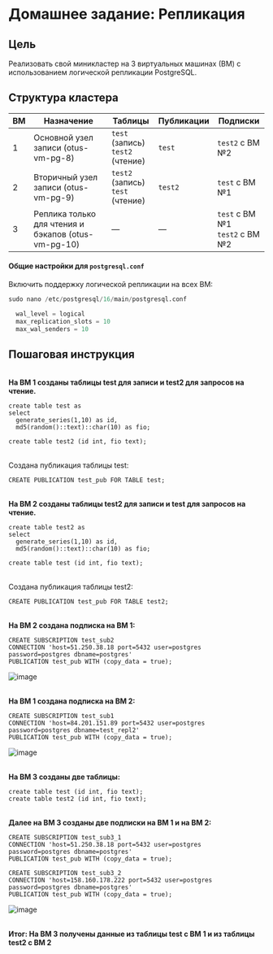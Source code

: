# Домашнее задание: Репликация

## Цель
Реализовать свой миникластер на 3 виртуальных машинах (ВМ) с использованием логической репликации PostgreSQL.


## Структура кластера

| ВМ | Назначение                                          | Таблицы          | Публикации          | Подписки                                  |
|----|-----------------------------------------------------|------------------|----------------------|--------------------------------------------|
| 1  | Основной узел записи (otus-vm-pg-8)                 | `test` (запись) <br> `test2` (чтение) | `test`               | `test2` с ВМ №2                             |
| 2  | Вторичный узел записи (otus-vm-pg-9)                | `test2` (запись) <br> `test` (чтение) | `test2`              | `test` с ВМ №1                              |
| 3  | Реплика только для чтения и бэкапов (otus-vm-pg-10) | —                | —                    | `test` с ВМ №1 <br> `test2` с ВМ №2         |


#### Общие настройки для `postgresql.conf`
Включить поддержку логической репликации на всех ВМ:
```sql
sudo nano /etc/postgresql/16/main/postgresql.conf

  wal_level = logical
  max_replication_slots = 10
  max_wal_senders = 10
```

## Пошаговая инструкция

<br><b>На ВМ 1 созданы таблицы test для записи и test2 для запросов на чтение.</b>
```
create table test as 
select 
  generate_series(1,10) as id,
  md5(random()::text)::char(10) as fio;

create table test2 (id int, fio text);
```
<br>Создана публикация таблицы test:
```
CREATE PUBLICATION test_pub FOR TABLE test;
```

<br><b>На ВМ 2 созданы таблицы test2 для записи и test для запросов на чтение.</b>
```
create table test2 as 
select 
  generate_series(1,10) as id,
  md5(random()::text)::char(10) as fio;

create table test (id int, fio text);
```
<br>Создана публикация таблицы test2:
```
CREATE PUBLICATION test_pub FOR TABLE test2;
```

<br><b>На ВМ 2 создана подписка на ВМ 1:</b>
```
CREATE SUBSCRIPTION test_sub2 
CONNECTION 'host=51.250.38.18 port=5432 user=postgres password=postgres dbname=postgres' 
PUBLICATION test_pub WITH (copy_data = true);
```
![image](https://github.com/user-attachments/assets/ef5b70db-a47c-4c0d-9b57-be676b15c401)



<br><b>На ВМ 1 создана подписка на ВМ 2:</b>
```
CREATE SUBSCRIPTION test_sub1 
CONNECTION 'host=84.201.151.89 port=5432 user=postgres password=postgres dbname=test_repl2' 
PUBLICATION test_pub WITH (copy_data = true);
```

![image](https://github.com/user-attachments/assets/a57cdd2a-3483-4118-9344-bd7670a32aac)



<br><b>На ВМ 3 созданы две таблицы:</b>
```
create table test (id int, fio text);
create table test2 (id int, fio text);
```
<br><b>Далее на ВМ 3 созданы две подписки на ВМ 1 и на ВМ 2:</b>
```
CREATE SUBSCRIPTION test_sub3_1 
CONNECTION 'host=51.250.38.18 port=5432 user=postgres password=postgres dbname=postgres' 
PUBLICATION test_pub WITH (copy_data = true);

CREATE SUBSCRIPTION test_sub3_2
CONNECTION 'host=158.160.178.222 port=5432 user=postgres password=postgres dbname=postgres' 
PUBLICATION test_pub WITH (copy_data = true);
```
![image](https://github.com/user-attachments/assets/bb76e8fe-5cab-4eef-aec5-eece9637815e)


<br><b>Итог: На ВМ 3 получены данные из таблицы test с ВМ 1 и из таблицы test2 с ВМ 2</b>

